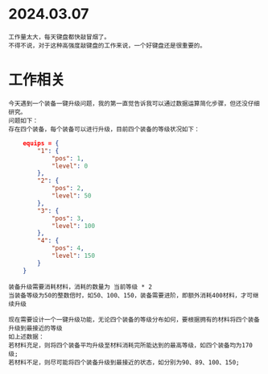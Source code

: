 # 2024.03.07
    工作量太大，每天键盘都快敲冒烟了。
    不得不说，对于这种高强度敲键盘的工作来说，一个好键盘还是很重要的。

# 工作相关
    今天遇到一个装备一键升级问题，我的第一直觉告诉我可以通过数据运算简化步骤，但还没仔细研究。
    问题如下：
    存在四个装备，每个装备可以进行升级，目前四个装备的等级状况如下：
```json
    equips = {
        "1": {
            "pos": 1,
            "level": 0
        },
        "2": {
            "pos": 2,
            "level": 50
        },
        "3": {
            "pos": 3,
            "level": 100
        },
        "4": {
            "pos": 4,
            "level": 150
        }
    }
```
    装备升级需要消耗材料，消耗的数量为 当前等级 * 2
    当装备等级为50的整数倍时，如50、100、150，装备需要进阶，即额外消耗400材料，才可继续升级

    现在需要设计一个一键升级功能，无论四个装备的等级分布如何，要根据拥有的材料将四个装备升级到最接近的等级
    如上述数据：
    若材料充足，则将四个装备平均升级至材料消耗完所能达到的最高等级，如四个装备均为170级;
    若材料不足，则尽可能将四个装备升级到最接近的状态，如分别为90、89、100、150;
